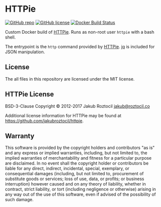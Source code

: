 # HTTPie

[![GitHub repo](https://img.shields.io/badge/github-repo-blue.svg)](https://github.com/meltwater/docker-httpie)
[![GitHub license](https://img.shields.io/github/license/meltwater/docker-httpie.svg)](./LICENSE.txt)
[![Docker Build Status](https://img.shields.io/docker/build/meltwater/httpie.svg)](https://hub.docker.com/r/meltwater/httpie/)

Custom Docker build of [HTTPie].
Runs as non-root user `httpie` with a bash shell.

The entrypoint is the `http` command provided by [HTTPie].
[jq] is included for JSON manipulation.

[HTTPie]: https://httpie.org/
[jq]: https://stedolan.github.io/jq/

## License

The all files in this repository are licensed under the MIT license.

## HTTPie License

BSD-3-Clause
Copyright © 2012-2017 Jakub Roztocil <jakub@roztocil.co>

Additional license information for HTTPie may be found at
https://github.com/jakubroztocil/httpie.

## Warranty

This software is provided by the copyright holders and contributors "as is" and
any express or implied warranties, including, but not limited to, the implied
warranties of merchantability and fitness for a particular purpose are
disclaimed. In no event shall the copyright holder or contributors be liable for
any direct, indirect, incidental, special, exemplary, or consequential damages
(including, but not limited to, procurement of substitute goods or services;
loss of use, data, or profits; or business interruption) however caused and on
any theory of liability, whether in contract, strict liability, or tort
(including negligence or otherwise) arising in any way out of the use of this
software, even if advised of the possibility of such damage.
